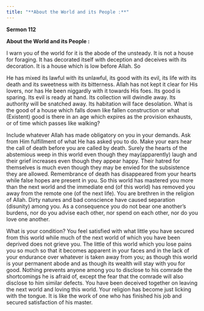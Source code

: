 ```yaml
---
title: "**About the World and its People :**" 
---
```

**Sermon 112**

**About the World and its People :**

I warn you of the world for it is the abode of the unsteady\. It is not a house for foraging\. It has decorated itself with deception and deceives with its decoration\. It is a house which is low before Allah\. So

<a id="page513"></a>He has mixed its lawful with its unlawful, its good with its evil, its life with its death and its sweetness with its bitterness\. Allah has not kept it clear for His lovers, nor has He been niggardly with it towards His foes\. Its good is sparing\. Its evil is ready at hand\. Its collection will dwindle away\. Its authority will be snatched away\. Its habitation will face desolation\. What is the good of a house which falls down like fallen construction or what \(Existent\) good is there in an age which expires as the provision exhausts, or of time which passes like walking?

Include whatever Allah has made obligatory on you in your demands\. Ask from Him fulfillment of what He has asked you to do\. Make your ears hear the call of death before you are called by death\. Surely the hearts of the abstemious weep in this world even though they may\(apparently\) laugh and their grief increases even though they appear happy\. Their hatred for themselves is much even though they may be envied for the subsistence they are allowed\. Remembrance of death has disappeared from your hearts while false hopes are present in you\. So this world has mastered you more than the next world and the immediate end \(of this world\) has removed you away from the remote one \(of the next life\)\. You are brethren in the religion of Allah\. Dirty natures and bad conscience have caused separation \(disunity\) among you\. As a consequence you do not bear one another’s burdens, nor do you advise each other, nor spend on each other, nor do you love one another\.

What is your condition? You feel satisfied with what little you have secured from this world while much of the next world of which you have been deprived does not grieve you\. The little of this world which you lose pains you so much so that it becomes apparent in your faces and in the lack of your endurance over whatever is taken away from you; as though this world is your permanent abode and as though its wealth will stay with you for good\. Nothing prevents anyone among you to disclose to his comrade the shortcomings he is afraid of, except the fear that the comrade will also disclose to him similar defects\. You have been deceived together on leaving the next world and loving this world\. Your religion has become just licking with the tongue\. It is like the work of one who has finished his job and secured satisfaction of his master\.

